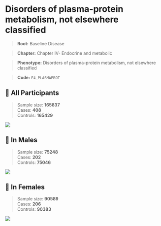 # Disorders of plasma-protein metabolism, not elsewhere classified

> **Root:** Baseline Disease  

> **Chapter:** Chapter IV- Endocrine and metabolic  

> **Phenotype:** Disorders of plasma-protein metabolism, not elsewhere classified  

> **Code:** `E4_PLASMAPROT`

## 🧪 All Participants  
> Sample size: **165837**  
> Cases: **408**  
> Controls: **165429**
<img src="/Disease/Figures/ALL/Incidence/E4_PLASMAPROT.png"/>
<CsvTable src="/Disease/Data/ALL/Incidence/COX_E4_PLASMAPROT.csv" label="🔍 View full results" />

## 👨 In Males  
> Sample size: **75248**  
> Cases: **202**  
> Controls: **75046**
<img src="/Disease/Figures/Male/Incidence/E4_PLASMAPROT.png"/>
<CsvTable src="/Disease/Data/Male/Incidence/COX_E4_PLASMAPROT.csv" label="🔍 View full results" />

## 👩 In Females  
> Sample size: **90589**  
> Cases: **206**  
> Controls: **90383**
<img src="/Disease/Figures/Female/Incidence/E4_PLASMAPROT.png"/>
<CsvTable src="/Disease/Data/Female/Incidence/COX_E4_PLASMAPROT.csv" label="🔍 View full results" />
